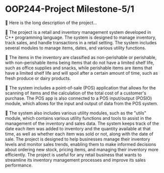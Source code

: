 # OOP244-Project Milestone-5/1

:space_invader:	Here is the long description of the project...

:dizzy:	The project is a retail and inventory management system developed in C++ programming language. The system is designed to manage inventory, track sales, and handle transactions in a retail setting. The system includes several modules to manage items, dates, and various utility functions.

:dizzy:	The items in the inventory are classified as non-perishable or perishable, with non-perishable items being items that do not have a limited shelf life, such as office supplies and snacks, while perishable items are items that have a limited shelf life and will spoil after a certain amount of time, such as fresh produce or dairy products.

:dizzy:	The system includes a point-of-sale (POS) application that allows for the scanning of items and the calculation of the total cost of a customer's purchase. The POS app is also connected to a POS input/output (POSIO) module, which allows for the input and output of data from the POS system.

:dizzy:	The system also includes various utility modules, such as the "utils" module, which contains various utility functions and tools to assist in the management of the inventory and sales data. The system keeps track of the date each item was added to inventory and the quantity available at that time, as well as whether each item was sold or not, along with the date of sale.
The project is designed to help businesses manage their inventory levels and monitor sales trends, enabling them to make informed decisions about ordering new stock, pricing items, and managing their inventory more efficiently. The project is useful for any retail business that wants to streamline its inventory management processes and improve its sales performance.
